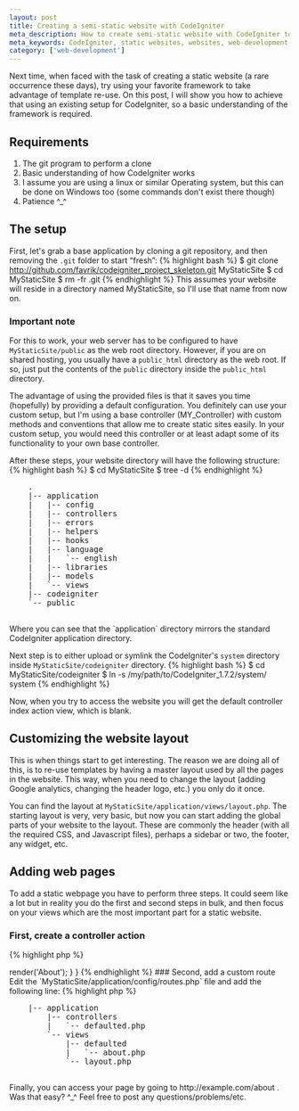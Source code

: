```yaml
---
layout: post
title: Creating a semi-static website with CodeIgniter
meta_description: How to create semi-static website with CodeIgniter to achieve template reuse and save time.
meta_keywords: CodeIgniter, static websites, websites, web-development, 
category: ['web-development']
---
```

Next time, when faced with the task of creating a static website (a rare occurrence these days), try using your favorite framework to take advantage of template re-use.  On this post, I will show you how to achieve that using an existing setup for CodeIgniter, so a basic understanding of the framework is required.

## Requirements
1. The git program to perform a clone
1. Basic understanding of how CodeIgniter works
1. I assume you are using a linux or similar Operating system, but this can be done on Windows too (some commands don't exist there though)
1. Patience ^_^


## The setup
First, let's grab a base application by cloning a git repository, and then removing the `.git` folder to start &#8220;fresh&#8221;:
{% highlight bash %}
$ git clone http://github.com/favrik/codeigniter_project_skeleton.git MyStaticSite
$ cd MyStaticSite
$ rm -fr .git
{% endhighlight %}
This assumes your website will reside in a directory named MyStaticSite, so I'll use that name from now on. 

### Important note
For this to work, your web server has to be configured to have `MyStaticSite/public` as the web root directory.  However, if you are on shared hosting, you usually have a `public_html` directory as the web root. If so, just put the contents of the `public` directory inside the `public_html` directory.

The advantage of using the provided files is that it saves you time (hopefully) by providing a default configuration.  You definitely can use your custom setup, but I'm using a base controller (MY_Controller) with custom methods and conventions that allow me to create static sites easily. In your custom setup, you would need this controller or at least adapt some of its functionality to your own base controller.

After these steps, your website directory will have the following structure:
{% highlight bash %}
$ cd MyStaticSite
$ tree -d
{% endhighlight %}
<div class="terminal">
    <pre>
    .
    |-- application
    |   |-- config
    |   |-- controllers
    |   |-- errors
    |   |-- helpers
    |   |-- hooks
    |   |-- language
    |   |   `-- english
    |   |-- libraries
    |   |-- models
    |   `-- views
    |-- codeigniter
    `-- public
    </pre>
</div>
Where you can see that the `application` directory mirrors the standard CodeIgniter application directory.

Next step is to either upload or symlink the CodeIgniter's `system` directory inside `MyStaticSite/codeigniter` directory. 
{% highlight bash %}
$ cd MyStaticSite/codeigniter
$ ln -s /my/path/to/CodeIgniter_1.7.2/system/ system
{% endhighlight %}

Now, when you try to access the website you will get the default controller index action view, which is blank.


## Customizing the website layout
This is when things start to get interesting. The reason we are doing all of this, is to re-use templates by having a master layout used by all the pages in the website. This way, when you need to change the layout (adding Google analytics, changing the header logo, etc.) you only do it once.

You can find the layout at `MyStaticSite/application/views/layout.php`. The starting layout is very, very basic, but now you can start adding the global parts of your website to the layout.  These are commonly the header (with all the required CSS, and Javascript files), perhaps a sidebar or two, the footer, any widget, etc.

## Adding web pages
To add a static webpage you have to perform three steps. It could seem like a lot but in reality you do the first and second steps in bulk, and then focus on your views which are the most important part for a static website.

### First, create a controller action
{% highlight php %}
<?php

class Defaulted extends MY_Controller {
    
    // This would be used for the usual About page, obviously. :)
    public function about() {
        // The value passed to the render method is used for the Page title
        $this->render('About');
    }
}

{% endhighlight %}

### Second, add a custom route
Edit the `MyStaticSite/application/config/routes.php` file and add the following line:
{% highlight php %}
<?php
//...omitting the lines of code above

/* About page */
$route['about'] = 'defaulted/about';
{% endhighlight %}




### Third, add the corresponding view
The convention used by the base controller is to follow a view directory structure using the name of the controller for the directory, and the name of the action for the view file name. For this example, this would be the file layout:

<div class="terminal">
    <pre>
    |-- application
        |-- controllers
        |   `-- defaulted.php
        `-- views
            |-- defaulted
            |   `-- about.php
            `-- layout.php
    </pre>
</div>


Finally, you can access your page by going to http://example.com/about .  Was that easy? ^_^  Feel free to post any questions/problems/etc.

